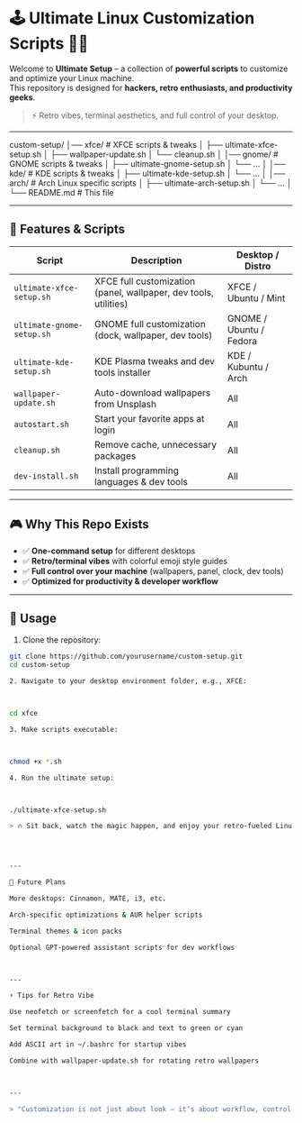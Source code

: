 # 🕹️ Ultimate Linux Customization Scripts 🎨✨

Welcome to **Ultimate Setup** – a collection of **powerful scripts** to customize and optimize your Linux machine.  
This repository is designed for **hackers, retro enthusiasts, and productivity geeks**.  

> ⚡ Retro vibes, terminal aesthetics, and full control of your desktop.

---

custom-setup/
│── xfce/              # XFCE scripts & tweaks
│   ├── ultimate-xfce-setup.sh
│   ├── wallpaper-update.sh
│   └── cleanup.sh
│
│── gnome/             # GNOME scripts & tweaks
│   ├── ultimate-gnome-setup.sh
│   └── ...
│
│── kde/               # KDE scripts & tweaks
│   ├── ultimate-kde-setup.sh
│   └── ...
│
│── arch/              # Arch Linux specific scripts
│   ├── ultimate-arch-setup.sh
│   └── ...
│
└── README.md          # This file

---

## 🌈 Features & Scripts

| Script | Description | Desktop / Distro |
|--------|-------------|----------------|
| `ultimate-xfce-setup.sh` | XFCE full customization (panel, wallpaper, dev tools, utilities) | XFCE / Ubuntu / Mint |
| `ultimate-gnome-setup.sh` | GNOME full customization (dock, wallpaper, dev tools) | GNOME / Ubuntu / Fedora |
| `ultimate-kde-setup.sh` | KDE Plasma tweaks and dev tools installer | KDE / Kubuntu / Arch |
| `wallpaper-update.sh` | Auto-download wallpapers from Unsplash | All |
| `autostart.sh` | Start your favorite apps at login | All |
| `cleanup.sh` | Remove cache, unnecessary packages | All |
| `dev-install.sh` | Install programming languages & dev tools | All |

---

## 🎮 Why This Repo Exists

- ✅ **One-command setup** for different desktops  
- ✅ **Retro/terminal vibes** with colorful emoji style guides  
- ✅ **Full control over your machine** (wallpapers, panel, clock, dev tools)  
- ✅ **Optimized for productivity & developer workflow**  

---

## 🚀 Usage

1. Clone the repository:
```bash
git clone https://github.com/yourusername/custom-setup.git
cd custom-setup

2. Navigate to your desktop environment folder, e.g., XFCE:



cd xfce

3. Make scripts executable:



chmod +x *.sh

4. Run the ultimate setup:



./ultimate-xfce-setup.sh

> 🔥 Sit back, watch the magic happen, and enjoy your retro-fueled Linux desktop.




---

🧩 Future Plans

More desktops: Cinnamon, MATE, i3, etc.

Arch-specific optimizations & AUR helper scripts

Terminal themes & icon packs

Optional GPT-powered assistant scripts for dev workflows



---

⚡ Tips for Retro Vibe

Use neofetch or screenfetch for a cool terminal summary

Set terminal background to black and text to green or cyan

Add ASCII art in ~/.bashrc for startup vibes

Combine with wallpaper-update.sh for rotating retro wallpapers



---

> "Customization is not just about look – it’s about workflow, control, and style." 🎨🖤
